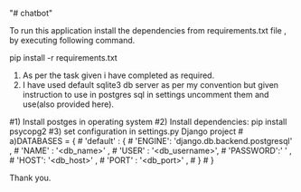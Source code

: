 "# chatbot" 

To run this application install the dependencies from requirements.txt file , by executing following command.

pip install -r requirements.txt


1) As per the task given i have completed as required.
2) I have used default sqlite3 db server as per my convention but given instruction to use in postgres sql in settings uncomment them and use(also provided here).

#1) Install postges in operating system
        #2) Install dependencies:  pip install psycopg2
        #3) set configuration in settings.py Django project
        # a)DATABASES = {
        #       'default' : {
        #           'ENGINE': 'django.db.backend.postgresql' ,
        #           'NAME' : '<db_name>' ,
        #           'USER' : '<db_username>',
        #           'PASSWORD':' <password>' ,
        #           'HOST': '<db_host>' ,
        #           'PORT' : '<db_port>' ,
        #   }
        # }



Thank you.
